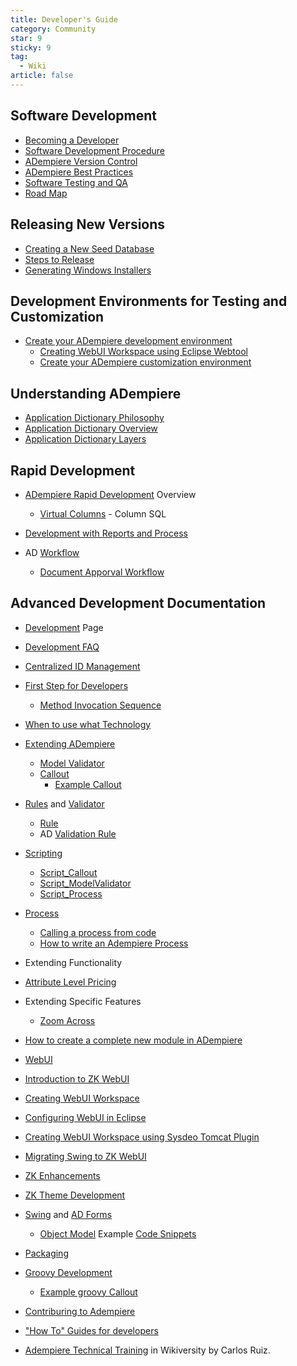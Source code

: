 ```yaml
---
title: Developer's Guide
category: Community
star: 9
sticky: 9
tag:
  - Wiki
article: false
---
```


## Software Development

- [Becoming a Developer](./becoming-a-developer.md)
- [Software Development Procedure](./software-development-procedure.md)
- [ADempiere Version Control](./adempiere-version-control.md)
- [ADempiere Best Practices](./adempiere-best-practices.md)
- [Software Testing and QA](./software-testing-and-qa.md)
- [Road Map](./road-map.md)

## Releasing New Versions

- [Creating a New Seed Database](./creating-a-new-seed-database.md)
- [Steps to Release](./steps-to-release.md)
- [Generating Windows Installers](./generating-windows-installers.md)

## Development Environments for Testing and Customization

- [Create your ADempiere development environment](development-environments-for-testing-and-customization.md)
  - [Creating WebUI Workspace using Eclipse Webtool](./creating-webui-workspace-using-eclipse-webtool.md)
  - [Create your ADempiere customization environment](./create-your-adempiere-development-environment.md)

## Understanding ADempiere

- [Application Dictionary Philosophy](./application-dictionary-philosophy.md)
- [Application Dictionary Overview](./application-dictionary-overview.md)
- [Application Dictionary Layers](./application-dictionary-layers.md)

## Rapid Development

- [ADempiere Rapid Development](./adempiere-rapid-development.md) Overview
  - [Virtual Columns](./virtual-columns.md) - Column SQL

- [Development with Reports and Process](./development-with-reports-and-process.md)

- AD [Workflow](workflow.md)
  - [Document Apporval Workflow](./document-apporval-workflow.md)

## Advanced Development Documentation

- [Development](./development.md) Page
- [Development FAQ](development-faq.md)
- [Centralized ID Management](centralized-id-management.md)
- [First Step for Developers](first-step-for-developers.md)
  - [Method Invocation Sequence](method-invocation-sequence.md)
- [When to use what Technology](when-to-use-what-technology.md)
- [Extending ADempiere](extending-adempiere.md)
  - [Model Validator](model-validator.md)
  - [Callout](callout.md)
    - [Example Callout](callout-code.md)
- [Rules](rule.md) and [Validator](model-validator.md)
  - [Rule](rule.md)
  - AD [Validation Rule](application-dictionary.md)
- [Scripting](scripting.md)
  - [Script_Callout](script-callout.md)
  - [Script_ModelValidator](script-modelvalidator.md)
  - [Script_Process](script-process.md)

- [Process](process.md)
  - [Calling a process from code](calling-a-process-from-code.md)
  - [How to write an Adempiere Process](howto-write-an-adempiere-process.md)

- Extending Functionality

- [Attribute Level Pricing](attribute-level-pricing.md)

- Extending Specific Features
  - [Zoom Across](zoom-across.md)

- [How to create a complete new module in ADempiere](how-to-create-a-complete-new-module-in-adempiere.md)

- [WebUI](https://wiki.adempiere.net/WebUI)
- [Introduction to ZK WebUI](https://wiki.adempiere.net/Introduction_to_ZK_WebUI)
- [Creating WebUI Workspace](https://wiki.adempiere.net/Creating_WebUI_Workspace)
- [Configuring WebUI in Eclipse](https://wiki.adempiere.net/Creating_WebUI_Workspace_using_Eclipse_Webtool)
- [Creating WebUI Workspace using Sysdeo Tomcat Plugin](https://wiki.adempiere.net/Creating_WebUI_Workspace_using_Sysdeo_Tomcat_Plugin)
- [Migrating Swing to ZK WebUI](https://wiki.adempiere.net/Porting_Custom_Swing_Form_to_ZK)
- [ZK Enhancements](https://wiki.adempiere.net/Sponsored_Development:_Zk_Enhancement)
- [ZK Theme Development](https://wiki.adempiere.net/ZK_Theme_Development)
- [Swing](https://wiki.adempiere.net/index.php?title=Swing&action=edit&redlink=1) and [AD Forms](https://wiki.adempiere.net/index.php?title=AD_Forms&action=edit&redlink=1)
  - [Object Model](https://wiki.adempiere.net/Form_Creation_Object_Model)
Example [Code Snippets](http://www.adempiere.com/index.php/Category:Code_snippets)
- [Packaging](https://wiki.adempiere.net/2Pack_Anatomy)
- [Groovy Development](https://wiki.adempiere.net/index.php?title=Groovy_Development&action=edit&redlink=1)
  - [Example groovy Callout](https://wiki.adempiere.net/Examples:_Callout_and_Process_in_Groovy)
- [Contriburing to Adempiere](https://wiki.adempiere.net/index.php?title=Contriburing_to_Adempiere&action=edit&redlink=1)
- ["How To" Guides for developers](https://wiki.adempiere.net/Technical_HOWTOs)
- [Adempiere Technical Training](http://en.wikiversity.org/wiki/Adempiere_Technical_Training) in Wikiversity by Carlos Ruiz.

